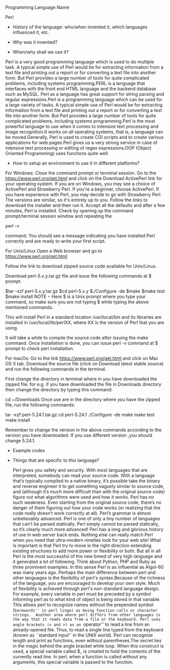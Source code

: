Programming Language Name

Perl

- History of the language: who/when invented it, which languages influenced it, etc.

- Why was it invented?

- When/why shall we use it?

Perl is a very good programming language which is used to do multiple task. A typical simple use of Perl would be for extracting information from a text file and printing out a report or for converting a text file into another form. But Perl provides a large number of tools for quite complicated problems, including systems programming.PERL is a language that interfaces with the front end HTML language and the backend database such as MySQL. Perl as a language has great support for string parsing and regular expressions.Perl is a programming language which can be used for a large variety of tasks. A typical simple use of Perl would be for extracting information from a text file and printing out a report or for converting a text file into another form. But Perl provides a large number of tools for quite complicated problems, including systems programming.Perl is the most powerful language to use when it comes to intensive text processing and image recognition.It works on all operating systems, that is, a language can be moved.Generally, Perl is used to create CGI scripts and to create various applications for web pages.Perl gives us a very strong service in case of intensive text processing or editing of regex expressions.OOP (Object Oriented Programming) uses functions quite well.

- How to setup an environment to use it in different platforms?

For Windows:
Close the command prompt or terminal session. Go to the https://www.perl.org/get.html and click on the Download ActivePerl link for your operating system. If you are on Windows, you may see a choice of ActivePerl and Strawberry Perl. If you're a beginner, choose ActivePerl. If you have experience with Perl, you may decide to go with Strawberry Perl. The versions are similar, so it's entirely up to you.
Follow the links to download the installer and then run it. Accept all the defaults and after a few minutes, Perl is installed. Check by opening up the command prompt/terminal session window and repeating the

perl -v

command.
You should see a message indicating you have installed Perl correctly and are ready to write your first script.

 For Unix/Linux
 Open a Web browser and go to https://www.perl.org/get.html

Follow the link to download zipped source code available for Unix/Linux.

Download perl-5.x.y.tar.gz file and issue the following commands at $ prompt.

$tar -xzf perl-5.x.y.tar.gz
$cd perl-5.x.y
$./Configure -de
$make
$make test
$make install
NOTE − Here $ is a Unix prompt where you type your command, so make sure you are not typing $ while typing the above mentioned commands.

This will install Perl in a standard location /usr/local/bin and its libraries are installed in /usr/local/lib/perlXX, where XX is the version of Perl that you are using.

It will take a while to compile the source code after issuing the make command. Once installation is done, you can issue perl -v command at $ prompt to check perl installation.

For macOs:
Go to the  link https://www.perl.org/get.html and click on Mac OS X tab. Download the source file (click on Download latest stable source) and run the following commands in the terminal.

First change the directory in terminal where in you have downloaded the zipped file. for e.g. if you have downloaded the file in Downloads directory then change the directory by typing this command:

cd ~/Downloads
Once use are in the directory where you have the zipped file, run the following commands:

tar -xzf perl-5.24.1.tar.gz
cd perl-5.24.1
./Configure -de
make
make test
make install

Remember to change the version in the above commands according to the version you have downloaded. If you use different version ,you should change 5.24.1.

- Example codes

- Things that are specific to this language?

    Perl gives you safety and security. With most languages that are interpreted, somebody can read your source code. With a language that’s typically compiled to a native binary, it’s possible take the binary and reverse engineer it to get something vaguely similar to source code, and (although it’s much more difficult than with the original source code) figure out what algorithms were used and how it works. Perl has no such weakness. Even starting from the original source code, there’s no danger of them figuring out how your code works (or realizing that the code really doesn’t work correctly at all).
   Perl’s grammar is almost unbelievably advanced. Perl is one of only a tiny number of languages that can’t be parsed statically. 
Perl simply cannot be parsed statically, so it’s clearly much more advanced!
     Perl has a long and glorious history of use in web server back ends. Nothing else can really match Perl when you need that ultra-modern nineties look for your web site!
       What is important is that Perl try to move in the right direction extending existing structures to add more power or flexibility or both. But all in all Perl is the most successful of the new breed of very high language and it generated a lot of following. Think about Python, PHP and Ruby as three prominent examples.  In this sense Perl is as influential as Algol-60 was many years ago.
    Perhaps the main difference between perl and other languages is the flexibility of perl's syntax.Because of the richness of the language, you are encouraged to develop your own style. Much of  flexibility is achieved through perl's non-standard language design. For example, every variable in perl must be preceded by a symbol informing perl as to what kind of object is being stored in that variable. This allows perl to recognize names without the prepended symbol (``barewords'' in perl lingo) as being function calls or character strings. 
   Another area where perl differs from other languages is the way that it reads data from a file or the keyboard. Perl uses angle brackets (< and >) as an ``operator'' to read a line from an already-opened file. Thus, to read a single line typed from the keyboard (known as ``standard input'' in the UNIX world).
   Perl can recognize length and print as functions, even without parentheses.The secret lies in the magic behind the angle bracket while loop. When this construct is used, a special variable called $_ is created to hold the contents of the currently read line. In perl, when a function is called without any arguments, this special variable is passed to the function.

